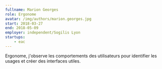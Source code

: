 ```yaml
---
fullname: Marion Georges
role: Ergonome
avatar: /img/authors/marion.georges.jpg
start: 2018-03-27
end: 2018-05-09
employer: independent/Sogilis Lyon
startups:
    - eac
---
```


Ergonome, j'observe les comportements des utilisateurs pour identifier les usages et créer des interfaces utiles.
